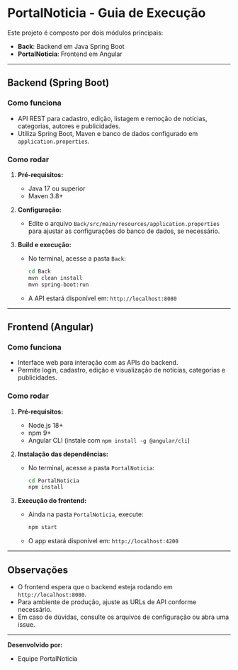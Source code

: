 # PortalNoticia - Guia de Execução

Este projeto é composto por dois módulos principais:
- **Back**: Backend em Java Spring Boot
- **PortalNoticia**: Frontend em Angular

---

## Backend (Spring Boot)

### Como funciona
- API REST para cadastro, edição, listagem e remoção de notícias, categorias, autores e publicidades.
- Utiliza Spring Boot, Maven e banco de dados configurado em `application.properties`.

### Como rodar
1. **Pré-requisitos:**
   - Java 17 ou superior
   - Maven 3.8+

2. **Configuração:**
   - Edite o arquivo `Back/src/main/resources/application.properties` para ajustar as configurações do banco de dados, se necessário.

3. **Build e execução:**
   - No terminal, acesse a pasta `Back`:
     ```sh
     cd Back
     mvn clean install
     mvn spring-boot:run
     ```
   - A API estará disponível em: `http://localhost:8080`

---

## Frontend (Angular)

### Como funciona
- Interface web para interação com as APIs do backend.
- Permite login, cadastro, edição e visualização de notícias, categorias e publicidades.

### Como rodar
1. **Pré-requisitos:**
   - Node.js 18+
   - npm 9+
   - Angular CLI (instale com `npm install -g @angular/cli`)

2. **Instalação das dependências:**
   - No terminal, acesse a pasta `PortalNoticia`:
     ```sh
     cd PortalNoticia
     npm install
     ```

3. **Execução do frontend:**
   - Ainda na pasta `PortalNoticia`, execute:
     ```sh
     npm start
     ```
   - O app estará disponível em: `http://localhost:4200`

---

## Observações
- O frontend espera que o backend esteja rodando em `http://localhost:8080`.
- Para ambiente de produção, ajuste as URLs de API conforme necessário.
- Em caso de dúvidas, consulte os arquivos de configuração ou abra uma issue.

---

**Desenvolvido por:**
- Equipe PortalNoticia

